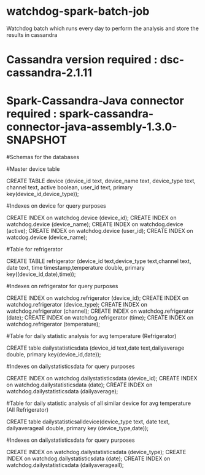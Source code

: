 # watchdog-spark-batch-job
Watchdog batch which runs every day to perform the analysis and store the results in cassandra
# Cassandra version required : dsc-cassandra-2.1.11
# Spark-Cassandra-Java connector required : spark-cassandra-connector-java-assembly-1.3.0-SNAPSHOT

#Schemas for the databases

#Master device table 


CREATE TABLE device (device_id text, device_name text, device_type text, channel text, active boolean, user_id text, primary key(device_id,device_type));

#Indexes on device for query purposes


CREATE INDEX on watchdog.device (device_id);
CREATE INDEX on watchdog.device (device_name);
CREATE INDEX on watchdog.device (active);
CREATE INDEX on watchdog.device (user_id);
CREATE INDEX on watcdog.device (device_name);

#Table for refrigerator


CREATE TABLE refrigerator (device_id text,device_type text,channel text, date text, time timestamp,temperature double, primary key((device_id,date),time));

#Indexes on refrigerator for query purposes


CREATE INDEX on watchdog.refrigerator (device_id);
CREATE INDEX on watchdog.refrigerator (device_type);
CREATE INDEX on watchdog.refrigerator (channel);
CREATE INDEX on watchdog.refrigerator (date);
CREATE INDEX on watchdog.refrigerator (time);
CREATE INDEX on watchdog.refrigerator (temperature);


#Table for daily statistic analysis for avg temperature (Refrigerator)


CREATE table dailystatisticsdata (device_id text,date text,dailyaverage double, primary key(device_id,date));

#Indexes on dailystatisticsdata for query purposes


CREATE INDEX on watchdog.dailystatisticsdata (device_id);
CREATE INDEX on watchdog.dailystatisticsdata (date);
CREATE INDEX on watchdog.dailystatisticsdata (dailyaverage);


#Table for daily statistic analysis of all similar device for avg temperature (All Refrigerator)


CREATE table dailystatisticsalldevice(device_type text, date text, dailyaverageall double, primary key (device_type,date));

#Indexes on dailystatisticsdata for query purposes


CREATE INDEX on watchdog.dailystatisticsdata (device_type);
CREATE INDEX on watchdog.dailystatisticsdata (date);
CREATE INDEX on watchdog.dailystatisticsdata (dailyaverageall);

